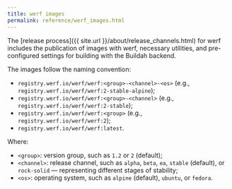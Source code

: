 ```yaml
---
title: werf images
permalink: reference/werf_images.html
---
```


The [release process]({{ site.url }}/about/release_channels.html) for werf includes the publication of images with werf, necessary utilities, and pre-configured settings for building with the Buildah backend.

The images follow the naming convention:

- `registry.werf.io/werf/werf:<group>-<channel>-<os>` (e.g., `registry.werf.io/werf/werf:2-stable-alpine`);
- `registry.werf.io/werf/werf:<group>-<channel>` (e.g., `registry.werf.io/werf/werf:2-stable`);
- `registry.werf.io/werf/werf:<group>` (e.g., `registry.werf.io/werf/werf:2`);
- `registry.werf.io/werf/werf:latest`.

Where:

- `<group>`: version group, such as `1.2` or `2` (default);
- `<channel>`: release channel, such as `alpha`, `beta`, `ea`, `stable` (default), or `rock-solid` — representing different stages of stability;
- `<os>`: operating system, such as `alpine` (default), `ubuntu`, or `fedora`.
